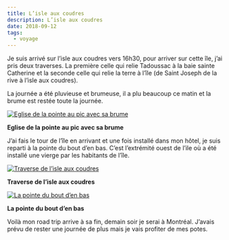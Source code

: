 ```yaml
---
title: L’isle aux coudres
description: L’isle aux coudres
date: 2018-09-12
tags:
  - voyage
---
```


Je suis arrivé sur l’isle aux coudres vers 16h30, pour arriver sur cette île, j’ai pris deux traverses. La première celle qui relie Tadoussac à la baie sainte Catherine et la seconde celle qui relie la terre à l’île (de Saint Joseph de la rive à l’isle aux coudres).

La journée a été pluvieuse et brumeuse, il a plu beaucoup ce matin et la brume est restée toute la journée.

 [![Eglise de la pointe au pic avec sa brume](img/ebaece2a-6efe-4fa7-a061-49f80d4be3b8_IMGP.jpg?1680421649)](img/ebaece2a-6efe-4fa7-a061-49f80d4be3b8_IMGP.jpg)

**Eglise de la pointe au pic avec sa brume**

J’ai fais le tour de l’île en arrivant et une fois installé dans mon hôtel, je suis reparti à la pointe du bout d’en bas. C’est l’extrémité ouest de l’ile où a été installé une vierge par les habitants de l’île.

 [![Traverse de l’isle aux coudres](img/d14b2a11-2c9d-4876-90b5-7ce9a51e5b1f_IMGP.jpg?1680421656)](img/d14b2a11-2c9d-4876-90b5-7ce9a51e5b1f_IMGP.jpg)

**Traverse de l’isle aux coudres**

 [![La pointe du bout d’en bas](img/d5317e8c-d9de-4de4-a73c-dc441fda98bc_IMGP.jpg?1680421660)](img/d5317e8c-d9de-4de4-a73c-dc441fda98bc_IMGP.jpg)

**La pointe du bout d’en bas**

Voilà mon road trip arrive à sa fin, demain soir je serai à Montréal. J’avais prévu de rester une journée de plus mais je vais profiter de mes potes.